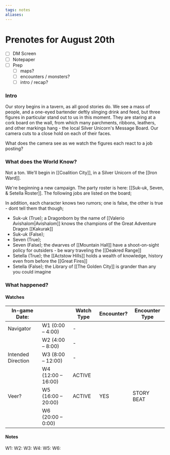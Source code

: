 ```yaml
---
tags: notes
aliases:
---
```


# Prenotes for August 20th
- [ ] DM Screen
- [ ] Notepaper
- [ ] Prep
	- [ ] maps?
	- [ ] encounters / monsters?
	- [ ] intro / recap?

### Intro
Our story begins in a tavern, as all good stories do. We see a mass of people, and a one-eyed bartender deftly slinging drink and feed, but three figures in particular stand out to us in this moment. They are staring at a cork board on the wall, from which many parchments, ribbons, leathers, and other markings hang - the local Silver Unicorn's Message Board. Our camera cuts to a close hold on each of their faces. 

What does the camera see as we watch the figures each react to a job posting?

### What does the World Know?
Not a ton. We'll begin in [[Coalition City]], in a Silver Unicorn of the [[Iron Ward]].

We're beginning a new campaign. The party roster is here: [[Suk-uk, Seven, & Setella Roster]].
The following jobs are listed on the board;

In addition, each character knows two rumors; one is false, the other is true - dont tell them that though;
- Suk-uk (True); a Dragonborn by the name of [[Valerio Avishalom|Avishalom]] knows the champions of the Great Adventure Dragon [[Kakurak]]
- Suk-uk (False); 
- Seven (True); 
- Seven (False); the dwarves of [[Mountain Hall]] have a shoot-on-sight policy for outsiders - be wary traveling the [[Deakred Range]]
- Setella (True); the [[Actstow Hills]] holds a wealth of knowledge, history even from before the [[Great Fires]]
- Setella (False); the Library of [[The Golden City]] is grander than any you could imagine
### What happened?

#### Watches
| In-game Date:      |                    | Watch Type | Encounter? | Encounter Type |
| ------------------ | ------------------ | ---------- | ---------- | -------------- |
| Navigator          | W1 (0:00 – 4:00)   | -          |            |                |
|                    | W2 (4:00 – 8:00)   | -          |            |                |
| Intended Direction | W3 (8:00 – 12:00)  | -          |            |                |
|                    | W4 (12:00 – 16:00) | ACTIVE     |            |                |
| Veer?              | W5 (16:00 – 20:00) | ACTIVE     | YES        | STORY BEAT     | 
|                    | W6 (20:00 – 0:00)  |            |            |                |
#### Notes
W1:
W2:
W3:
W4:
W5:
W6: